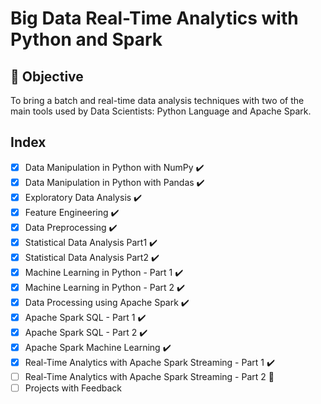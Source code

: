 # Big Data Real-Time Analytics with Python and Spark

## :pushpin: Objective
To bring a batch and real-time data analysis techniques with two of the main tools used by Data Scientists: Python Language and Apache Spark.


## Index

- [x] Data Manipulation in Python with NumPy :heavy_check_mark:
- [x] Data Manipulation in Python with Pandas :heavy_check_mark:
- [x] Exploratory Data Analysis :heavy_check_mark:
- [x] Feature Engineering :heavy_check_mark:
- [x] Data Preprocessing :heavy_check_mark:
- [x] Statistical Data Analysis Part1 :heavy_check_mark:
- [x] Statistical Data Analysis Part2 :heavy_check_mark:
- [x] Machine Learning in Python - Part 1 :heavy_check_mark:
- [x] Machine Learning in Python - Part 2 :heavy_check_mark:
- [x] Data Processing using Apache Spark :heavy_check_mark:
- [x] Apache Spark SQL - Part 1 :heavy_check_mark:
- [x] Apache Spark SQL - Part 2 :heavy_check_mark:
- [x] Apache Spark Machine Learning :heavy_check_mark:
- [x] Real-Time Analytics with Apache Spark Streaming - Part 1 :heavy_check_mark:
- [ ] Real-Time Analytics with Apache Spark Streaming - Part 2 :construction:
- [ ] Projects with Feedback
